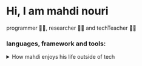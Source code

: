 # Hi, I am mahdi nouri

programmer 👨‍💻, researcher 🧑‍🔬 and techTeacher 🧑‍🏫

### languages, framework and tools:



<details>
 <summary>How mahdi enjoys his life outside of tech</summary>
 <br />
  Spending time with friends 👧👦🎁🎉👨
 <br />
  Watch the movie and toons 🌃🧚‍♀️🔥🐉📺🍕
 <br />
  Read books and papers 📖🌟🌌🚀👽
</details>


<!--
**AlgoNouir/algonouir** is a ✨ _special_ ✨ repository because its `README.md` (this file) appears on your GitHub profile.

Here are some ideas to get you started:

- 🔭 I’m currently working on ...
- 🌱 I’m currently learning ...
- 👯 I’m looking to collaborate on ...
- 🤔 I’m looking for help with ...
- 💬 Ask me about ...
- 📫 How to reach me: ...
- 😄 Pronouns: ...
- ⚡ Fun fact: ...
-->
